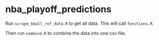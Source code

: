 # nba_playoff_predictions

Run `scrape_bball_ref_data.R` to get all data. This will call `functions.R`.

Then run `combine.R` to combine the data into one csv file.

